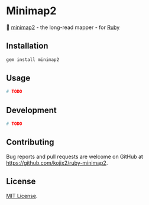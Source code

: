 # Minimap2

:dna: [minimap2](https://github.com/lh3/minimap2) - the long-read mapper - for [Ruby](https://github.com/ruby/ruby)

## Installation

```sh
gem install minimap2
```

## Usage

```sh
# TODO
```


## Development

```sh
# TODO
```

## Contributing

Bug reports and pull requests are welcome on GitHub at https://github.com/kojix2/ruby-minimap2.

## License

[MIT License](https://opensource.org/licenses/MIT).
